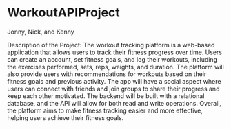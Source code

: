 # WorkoutAPIProject
Jonny, Nick, and Kenny


Description of the Project:
The workout tracking platform is a web-based application that allows users to track their fitness progress over time. Users can create an account, set fitness goals, and log their workouts, including the exercises performed, sets, reps, weights, and duration. The platform will also provide users with recommendations for workouts based on their fitness goals and previous activity. The app will have a social aspect where users can connect with friends and join groups to share their progress and keep each other motivated. The backend will be built with a relational database, and the API will allow for both read and write operations. Overall, the platform aims to make fitness tracking easier and more effective, helping users achieve their fitness goals.
